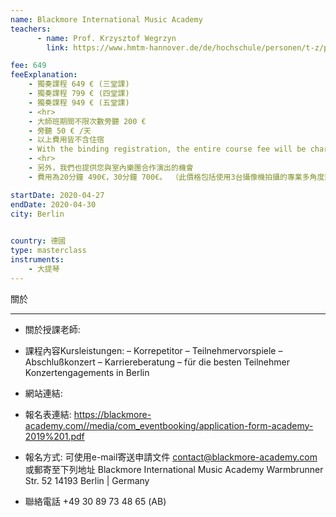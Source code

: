```yaml
---
name: Blackmore International Music Academy
teachers:
      - name: Prof. Krzysztof Wegrzyn
        link: https://www.hmtm-hannover.de/de/hochschule/personen/t-z/prof-krzysztof-wegrzyn/

fee: 649
feeExplanation: 
    - 獨奏課程 649 € (三堂課)
    - 獨奏課程 799 € (四堂課)
    - 獨奏課程 949 € (五堂課)
    - <hr>
    - 大師班期間不限次數旁聽 200 € 
    - 旁聽 50 € /天   
    - 以上費用皆不含住宿
    - With the binding registration, the entire course fee will be charged.
    - <hr>
    - 另外，我們也提供您與室內樂團合作演出的機會
    - 費用為20分鐘 490€，30分鐘 700€。 （此價格包括使用3台攝像機拍攝的專業多角度影像)

startDate: 2020-04-27
endDate: 2020-04-30
city: Berlin 
      

country: 德國
type: masterclass
instruments:
    - 大提琴
---
```

關於



<hr/>


- 關於授課老師:
- 課程內容Kursleistungen:
– Korrepetitor
– Teilnehmervorspiele
– Abschlußkonzert
– Karriereberatung
– für die besten Teilnehmer Konzertengagements in Berlin


- 網站連結:

- 報名表連結: https://blackmore-academy.com//media/com_eventbooking/application-form-academy-2019%201.pdf
- 報名方式: 
可使用e-mail寄送申請文件 contact@blackmore-academy.com
或郵寄至下列地址
Blackmore International Music Academy
Warmbrunner Str. 52
14193 Berlin | Germany

- 聯絡電話 +49 30 89 73 48 65 (AB)



